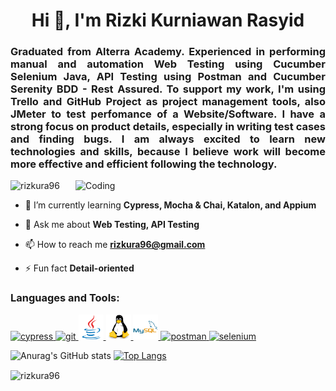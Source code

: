 <h1 align="center">Hi 👋, I'm Rizki Kurniawan Rasyid</h1>
<h3 align="justify">Graduated from Alterra Academy. Experienced in performing manual and automation Web Testing using Cucumber Selenium Java, API Testing using Postman and Cucumber Serenity BDD - Rest Assured. To support my work, I'm using Trello and GitHub Project as project management tools, also JMeter to test perfomance of a Website/Software. I have a strong focus on product details, especially in writing test cases and finding bugs. I am always excited to learn new technologies and skills, because I believe work will become more effective and efficient following the technology.</h3>
<img align="right" alt="Coding" width="400" src="https://media.tenor.com/qJ5evVs-_uUAAAAC/coding.gif"

<p align="left"> <img src="https://komarev.com/ghpvc/?username=rizkura96&label=Profile%20views&color=0e75b6&style=flat" alt="rizkura96" /> </p>

- 🌱 I’m currently learning **Cypress, Mocha & Chai, Katalon, and Appium**

- 💬 Ask me about **Web Testing, API Testing**

- 📫 How to reach me **rizkura96@gmail.com**

- ⚡ Fun fact **Detail-oriented**

<h3 align="left">Languages and Tools:</h3>
<p align="left"> <a href="https://www.cypress.io" target="_blank" rel="noreferrer"> <img src="https://raw.githubusercontent.com/simple-icons/simple-icons/6e46ec1fc23b60c8fd0d2f2ff46db82e16dbd75f/icons/cypress.svg" alt="cypress" width="40" height="40"/> </a> <a href="https://git-scm.com/" target="_blank" rel="noreferrer"> <img src="https://www.vectorlogo.zone/logos/git-scm/git-scm-icon.svg" alt="git" width="40" height="40"/> </a> <a href="https://www.java.com" target="_blank" rel="noreferrer"> <img src="https://raw.githubusercontent.com/devicons/devicon/master/icons/java/java-original.svg" alt="java" width="40" height="40"/> </a> <a href="https://www.linux.org/" target="_blank" rel="noreferrer"> <img src="https://raw.githubusercontent.com/devicons/devicon/master/icons/linux/linux-original.svg" alt="linux" width="40" height="40"/> </a> <a href="https://www.mysql.com/" target="_blank" rel="noreferrer"> <img src="https://raw.githubusercontent.com/devicons/devicon/master/icons/mysql/mysql-original-wordmark.svg" alt="mysql" width="40" height="40"/> </a> <a href="https://postman.com" target="_blank" rel="noreferrer"> <img src="https://www.vectorlogo.zone/logos/getpostman/getpostman-icon.svg" alt="postman" width="40" height="40"/> </a> <a href="https://www.selenium.dev" target="_blank" rel="noreferrer"> <img src="https://raw.githubusercontent.com/detain/svg-logos/780f25886640cef088af994181646db2f6b1a3f8/svg/selenium-logo.svg" alt="selenium" width="40" height="40"/> </a> </p>

![Anurag's GitHub stats](https://github-readme-stats.vercel.app/api?username=rizkura96&show_icons=true&theme=tokyonight)
[![Top Langs](https://github-readme-stats.vercel.app/api/top-langs/?username=rizkura96)](https://github.com/anuraghazra/github-readme-stats)
<p><img align="center" src="https://github-readme-streak-stats.herokuapp.com/?user=rizkura96&" alt="rizkura96" /></p>

